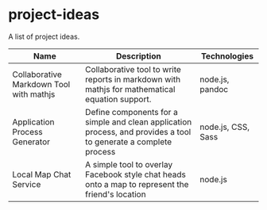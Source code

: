 # project-ideas
A list of project ideas.

| Name | Description | Technologies |
|------|-------------|--------------|
| Collaborative Markdown Tool with mathjs | Collaborative tool to write reports in markdown with mathjs for mathematical equation support.  | node.js, pandoc  |
| Application Process Generator | Define components for a simple and clean application process, and provides a tool to generate a complete process | node.js, CSS, Sass |
| Local Map Chat Service | A simple tool to overlay Facebook style chat heads onto a map to represent the friend's location | node.js |
